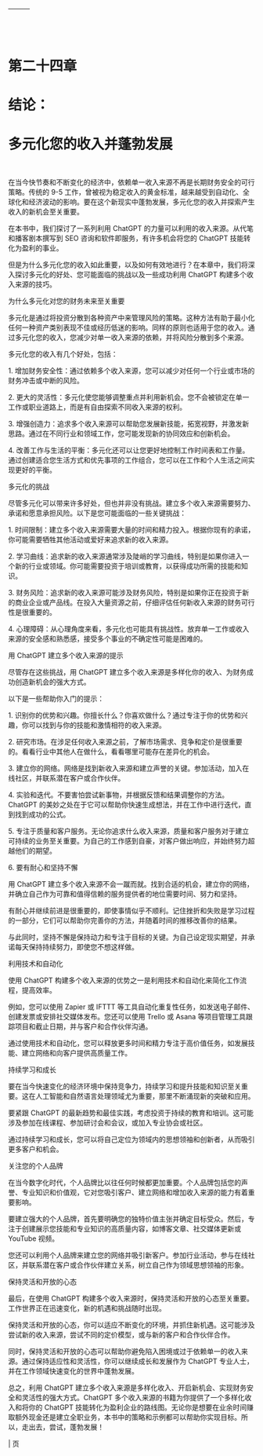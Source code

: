 | ![image](img/chapter_title_corner_decoration_left.png) |  | ![image](img/chapter_title_corner_decoration_right.png) |
| --- | --- | --- |

![image](img/chapter_title_above.png)

# 第二十四章

# 结论：

# 多元化您的收入并蓬勃发展

![image](img/chapter_title_below.png)

在当今快节奏和不断变化的经济中，依赖单一收入来源不再是长期财务安全的可行策略。传统的 9-5 工作，曾被视为稳定收入的黄金标准，越来越受到自动化、全球化和经济波动的影响。要在这个新现实中蓬勃发展，多元化您的收入并探索产生收入的新机会至关重要。

在本书中，我们探讨了一系列利用 ChatGPT 的力量可以利用的收入来源。从代笔和播客剧本撰写到 SEO 咨询和软件即服务，有许多机会将您的 ChatGPT 技能转化为盈利的事业。

但是为什么多元化您的收入如此重要，以及如何有效地进行？在本章中，我们将深入探讨多元化的好处、您可能面临的挑战以及一些成功利用 ChatGPT 构建多个收入来源的技巧。

为什么多元化对您的财务未来至关重要

多元化是通过将投资分散到各种资产中来管理风险的策略。这种方法有助于最小化任何一种资产类别表现不佳或经历低迷的影响。同样的原则也适用于您的收入。通过多元化您的收入，您减少对单一收入来源的依赖，并将风险分散到多个来源。

多元化您的收入有几个好处，包括：

1. 增加财务安全性：通过依赖多个收入来源，您可以减少对任何一个行业或市场的财务冲击或中断的风险。

2. 更大的灵活性：多元化使您能够调整重点并利用新机会。您不会被锁定在单一工作或职业道路上，而是有自由探索不同收入来源的权利。

3. 增强创造力：追求多个收入来源可以帮助您发展新技能，拓宽视野，并激发新思路。通过在不同行业和领域工作，您可能发现新的协同效应和创新机会。

4. 改善工作与生活的平衡：多元化还可以让您更好地控制工作时间表和工作量。通过创建适合您生活方式和优先事项的工作组合，您可以在工作和个人生活之间实现更好的平衡。

多元化的挑战

尽管多元化可以带来许多好处，但也并非没有挑战。建立多个收入来源需要努力、承诺和愿意承担风险。以下是您可能面临的一些关键挑战：

1. 时间限制：建立多个收入来源需要大量的时间和精力投入。根据你现有的承诺，你可能需要牺牲其他活动或爱好来追求新的收入来源。

2. 学习曲线：追求新的收入来源通常涉及陡峭的学习曲线，特别是如果你进入一个新的行业或领域。你可能需要投资于培训或教育，以获得成功所需的技能和知识。

3. 财务风险：追求新的收入来源可能涉及财务风险，特别是如果你正在投资于新的商业企业或产品线。在投入大量资源之前，仔细评估任何新收入来源的财务可行性是很重要的。

4. 心理障碍：从心理角度来看，多元化也可能具有挑战性。放弃单一工作或收入来源的安全感和熟悉感，接受多个事业的不确定性可能是困难的。

用 ChatGPT 建立多个收入来源的提示

尽管存在这些挑战，用 ChatGPT 建立多个收入来源是多样化你的收入、为财务成功创造新机会的强大方式。

以下是一些帮助你入门的提示：

1. 识别你的优势和兴趣。你擅长什么？你喜欢做什么？通过专注于你的优势和兴趣，你可以找到与你的技能和激情相符的收入来源。

2. 研究市场。在涉足任何收入来源之前，了解市场需求、竞争和定价是很重要的。看看行业中其他人在做什么，看看哪里可能存在差异化的机会。

3. 建立你的网络。网络是找到新收入来源和建立声誉的关键。参加活动，加入在线社区，并联系潜在客户或合作伙伴。

4. 实验和迭代。不要害怕尝试新事物，并根据反馈和结果调整你的方法。ChatGPT 的美妙之处在于它可以帮助你快速生成想法，并在工作中进行迭代，直到找到成功的公式。

5. 专注于质量和客户服务。无论你追求什么收入来源，质量和客户服务对于建立可持续的业务至关重要。为自己的工作感到自豪，对客户做出响应，并始终努力超越他们的期望。

6. 要有耐心和坚持不懈

用 ChatGPT 建立多个收入来源不会一蹴而就。找到合适的机会，建立你的网络，并确立自己作为可靠和值得信赖的服务提供者的地位需要时间、努力和坚持。

有耐心并继续前进是很重要的，即使事情似乎不顺利。记住挫折和失败是学习过程的一部分，它们可以帮助你完善你的方法，并随着时间的推移改善你的结果。

与此同时，坚持不懈是保持动力和专注于目标的关键。为自己设定现实期望，并承诺每天保持持续努力，即使您不想这样做。

利用技术和自动化

使用 ChatGPT 构建多个收入来源的优势之一是利用技术和自动化来简化工作流程，提高效率。

例如，您可以使用 Zapier 或 IFTTT 等工具自动化重复性任务，如发送电子邮件、创建发票或安排社交媒体发布。您还可以使用 Trello 或 Asana 等项目管理工具跟踪项目和截止日期，并与客户和合作伙伴沟通。

通过使用技术和自动化，您可以释放更多时间和精力专注于高价值任务，如发展技能、建立网络和向客户提供高质量工作。

持续学习和成长

要在当今快速变化的经济环境中保持竞争力，持续学习和提升技能和知识至关重要。这在人工智能和自然语言处理领域尤为重要，那里不断涌现新的突破和应用。

要紧跟 ChatGPT 的最新趋势和最佳实践，考虑投资于持续的教育和培训。这可能涉及参加在线课程、参加研讨会和会议，或加入专业协会或社区。

通过持续学习和成长，您可以将自己定位为领域内的思想领袖和创新者，从而吸引更多客户和机会。

关注您的个人品牌

在当今数字化时代，个人品牌比以往任何时候都更加重要。个人品牌包括您的声誉、专业知识和价值观，它对您吸引客户、建立网络和增加收入来源的能力有着重要影响。

要建立强大的个人品牌，首先要明确您的独特价值主张并确定目标受众。然后，专注于创建展示您技能和专业知识的高质量内容，如博客文章、社交媒体更新或 YouTube 视频。

您还可以利用个人品牌来建立您的网络并吸引新客户。参加行业活动，参与在线社区，并联系潜在客户或合作伙伴建立关系，树立自己作为领域思想领袖的形象。

保持灵活和开放的心态

最后，在使用 ChatGPT 构建多个收入来源时，保持灵活和开放的心态至关重要。工作世界正在迅速变化，新的机遇和挑战随时出现。

保持灵活和开放的心态，你可以适应不断变化的环境，并抓住新机遇。这可能涉及尝试新的收入来源，尝试不同的定价模型，或与新的客户和合作伙伴合作。

同时，保持灵活和开放的心态可以帮助你避免陷入困境或过于依赖单一的收入来源。通过保持适应性和灵活性，你可以继续成长和发展作为 ChatGPT 专业人士，并在工作领域快速变化的世界中蓬勃发展。

总之，利用 ChatGPT 建立多个收入来源是多样化收入、开启新机会、实现财务安全和灵活性的强大方式。ChatGPT 多个收入来源的书籍为你提供了一个多样化收入和将你的 ChatGPT 技能转化为盈利企业的路线图。无论你是想要在业余时间赚取额外现金还是建立全职业务，本书中的策略和示例都可以帮助你实现目标。所以，走出去，尝试，蓬勃发展！

| 页
